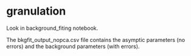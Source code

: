 # granulation

Look in background_fiting notebook.

The bkgfit_output_nopca.csv file contains the asymptic parameters (no errors) 
and the background parameters (with errors). 